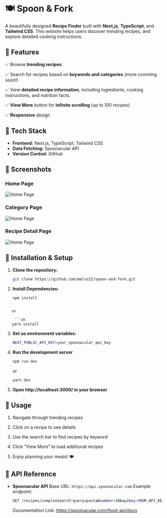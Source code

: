 # 🍽️ Spoon & Fork

A beautifully designed **Recipe Finder** built with **Next,js**, **TypeScript**, and **Tailwind CSS**. This website helps users discover trending recipes, and explore detailed cooking instructions.

## 🌟 Features

✅ Browse **trending recipes**

✅ Search for recipes based on **keywords and categories** (more comming soon!)

✅ View **detailed recipe information**, including ingredients, cooking instructions, and nutrition facts.

✅ **View More** button for **infinite scrolling** (up to 100 recipes)

✅ **Responsive** design

## 🚀 Tech Stack

- **Frontend:** Next.js, TypeScript, Tailwind CSS
- **Data Fetching:** Spoonacular API
- **Version Control:** GitHub

## 📸 Screenshots

### Home Page

![Home Page](public/readme-screenshot/home-page.jpg)

### Category Page

![Home Page](public/readme-screenshot/categories-page.jpg)

### Recipe Detail Page

![Home Page](public/readme-screenshot/recipe-page.jpg)

## 🔧 Installation & Setup

1. **Clone the repository:**

   ```sh
   git clone https://github.com/malvz22/spoon-and-fork.git

   ```

2. **Install Dependencies:**

   ```sh
   npm install
   ```

````

   or

    ```sh
   yarn install

````

3. **Set uo environment variables:**

   ```sh
   NEXT_PUBLIC_API_KEY=your_spoonacular_api_key

   ```

4. **Run the development server**

   ```sh
   npm run dev
   ```

   or

   ```sh
   yarn dev
   ```

5. **Open http://localhost:3000/ in your browser**

## 📌 Usage

1. Navigate through trending recipes

2. Click on a recipe to see details

3. Use the search bar to find recipes by keyword

4. Click "View More" to load additional recipes

5. Enjoy planning your meals! 🍽️

## 📝 API Reference

- **Spoonacular API**
  Base URL: `https://api.spoonacular.com`
  Example endpoint:
  ```sh
  GET /recipes/complexSearch?query=pasta&number=10&apiKey=YOUR_API_KEY
  ```
  Documentation Link: https://spoonacular.com/food-api/docs

